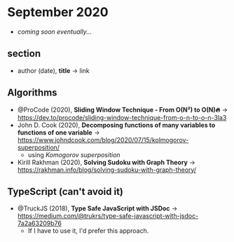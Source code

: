 # September 2020 

+ *coming soon eventually...*

## section

+ author (date), **title** &#8594; link

## Algorithms

+ @ProCode (2020), **Sliding Window Technique - From O(N²) to O(N)🔥** &#8594; https://dev.to/procode/sliding-window-technique-from-o-n-to-o-n-3la3
+ John D. Cook (2020), **Decomposing functions of many variables to functions of one variable** &#8594; https://www.johndcook.com/blog/2020/07/15/kolmogorov-superposition/
  - using *Komogorov superposition*
+ Kirill Rakhman (2020), **Solving Sudoku with Graph Theory** &#8594; https://rakhman.info/blog/solving-sudoku-with-graph-theory/

## TypeScript (can't avoid it)

+ @TruckJS (2018), **Type Safe JavaScript with JSDoc** &#8594; https://medium.com/@trukrs/type-safe-javascript-with-jsdoc-7a2a63209b76
  - If I have to use it, I'd prefer this approach.
